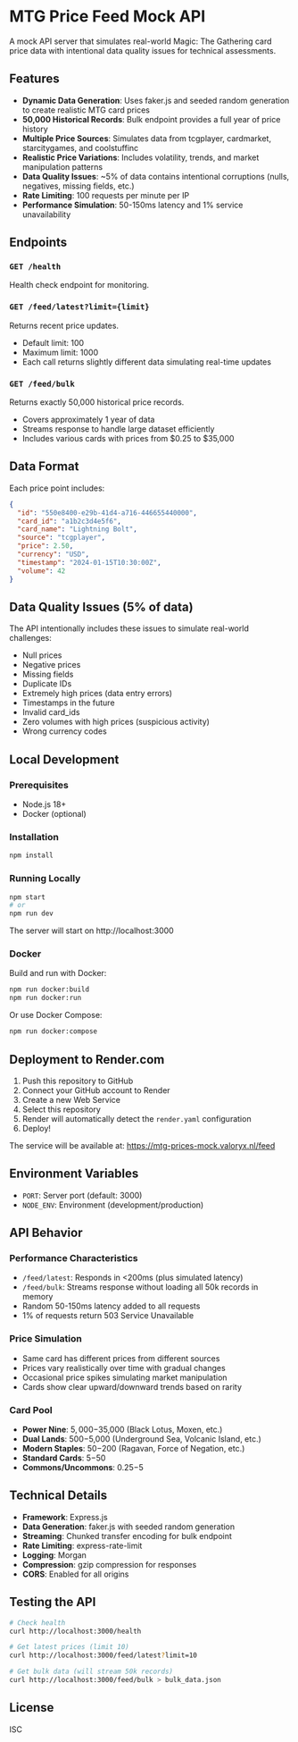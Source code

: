 # MTG Price Feed Mock API

A mock API server that simulates real-world Magic: The Gathering card price data with intentional data quality issues for technical assessments.

## Features

- **Dynamic Data Generation**: Uses faker.js and seeded random generation to create realistic MTG card prices
- **50,000 Historical Records**: Bulk endpoint provides a full year of price history
- **Multiple Price Sources**: Simulates data from tcgplayer, cardmarket, starcitygames, and coolstuffinc
- **Realistic Price Variations**: Includes volatility, trends, and market manipulation patterns
- **Data Quality Issues**: ~5% of data contains intentional corruptions (nulls, negatives, missing fields, etc.)
- **Rate Limiting**: 100 requests per minute per IP
- **Performance Simulation**: 50-150ms latency and 1% service unavailability

## Endpoints

### `GET /health`
Health check endpoint for monitoring.

### `GET /feed/latest?limit={limit}`
Returns recent price updates.
- Default limit: 100
- Maximum limit: 1000
- Each call returns slightly different data simulating real-time updates

### `GET /feed/bulk`
Returns exactly 50,000 historical price records.
- Covers approximately 1 year of data
- Streams response to handle large dataset efficiently
- Includes various cards with prices from $0.25 to $35,000

## Data Format

Each price point includes:
```json
{
  "id": "550e8400-e29b-41d4-a716-446655440000",
  "card_id": "a1b2c3d4e5f6",
  "card_name": "Lightning Bolt",
  "source": "tcgplayer",
  "price": 2.50,
  "currency": "USD",
  "timestamp": "2024-01-15T10:30:00Z",
  "volume": 42
}
```

## Data Quality Issues (5% of data)

The API intentionally includes these issues to simulate real-world challenges:
- Null prices
- Negative prices
- Missing fields
- Duplicate IDs
- Extremely high prices (data entry errors)
- Timestamps in the future
- Invalid card_ids
- Zero volumes with high prices (suspicious activity)
- Wrong currency codes

## Local Development

### Prerequisites
- Node.js 18+
- Docker (optional)

### Installation
```bash
npm install
```

### Running Locally
```bash
npm start
# or
npm run dev
```

The server will start on http://localhost:3000

### Docker

Build and run with Docker:
```bash
npm run docker:build
npm run docker:run
```

Or use Docker Compose:
```bash
npm run docker:compose
```

## Deployment to Render.com

1. Push this repository to GitHub
2. Connect your GitHub account to Render
3. Create a new Web Service
4. Select this repository
5. Render will automatically detect the `render.yaml` configuration
6. Deploy!

The service will be available at: https://mtg-prices-mock.valoryx.nl/feed

## Environment Variables

- `PORT`: Server port (default: 3000)
- `NODE_ENV`: Environment (development/production)

## API Behavior

### Performance Characteristics
- `/feed/latest`: Responds in <200ms (plus simulated latency)
- `/feed/bulk`: Streams response without loading all 50k records in memory
- Random 50-150ms latency added to all requests
- 1% of requests return 503 Service Unavailable

### Price Simulation
- Same card has different prices from different sources
- Prices vary realistically over time with gradual changes
- Occasional price spikes simulating market manipulation
- Cards show clear upward/downward trends based on rarity

### Card Pool
- **Power Nine**: $5,000-$35,000 (Black Lotus, Moxen, etc.)
- **Dual Lands**: $500-$5,000 (Underground Sea, Volcanic Island, etc.)
- **Modern Staples**: $50-$200 (Ragavan, Force of Negation, etc.)
- **Standard Cards**: $5-$50
- **Commons/Uncommons**: $0.25-$5

## Technical Details

- **Framework**: Express.js
- **Data Generation**: faker.js with seeded random generation
- **Streaming**: Chunked transfer encoding for bulk endpoint
- **Rate Limiting**: express-rate-limit
- **Logging**: Morgan
- **Compression**: gzip compression for responses
- **CORS**: Enabled for all origins

## Testing the API

```bash
# Check health
curl http://localhost:3000/health

# Get latest prices (limit 10)
curl http://localhost:3000/feed/latest?limit=10

# Get bulk data (will stream 50k records)
curl http://localhost:3000/feed/bulk > bulk_data.json
```

## License

ISC
